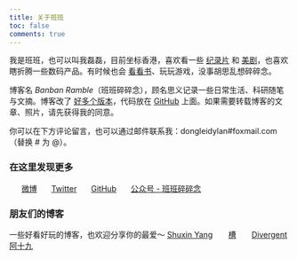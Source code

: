 ```yaml
---
title: 关于班班
toc: false
comments: true
---
```

我是班班，也可以叫我磊磊，目前坐标香港，喜欢看一些 [纪录片](/posts/546f324b/) 和 [美剧](/posts/f90d4bca)，也喜欢瞎折腾一些数码产品。有时候也会 [看看书](/books/)、玩玩游戏，没事胡思乱想碎碎念。

博客名 *Banban Ramble*（班班碎碎念），顾名思义记录一些日常生活、科研随笔与文摘。博客改了 [好多个版本](/posts/82ef8c2e/)，代码放在 [GitHub](https://github.com/lei2rock/blog) 上面。如果需要转载博客的文章、照片，请先获得我的同意。

你可以在下方评论留言，也可以通过邮件联系我：dongleidylan#foxmail.com（替换 # 为 @）。

### 在这里发现更多
　<i class="fa fa-fw fa-weibo"></i>&nbsp;&nbsp;[微博](https://weibo.com/prczdl "@班班_Dylan")
　<i class="fa fa-fw fa-twitter"></i>&nbsp;&nbsp;[Twitter](https://twitter.com/lei2rock "@lei2rock")
　<i class="fa fa-fw fa-github"></i>&nbsp;&nbsp;[GitHub](https://github.com/lei2rock "@lei2rock")
　<i class="fa fa-fw fa-weixin"></i>&nbsp;&nbsp;<a data-fancybox="gallery" href="/cloud/img/wechat_channel.jpg" title="@班班碎碎念">公众号 - 班班碎碎念</a>

### 朋友们的博客
一些好看好玩的博客，也欢迎分享你的最爱～
[Shuxin Yang](http://shuxinyang.com)　　[槽](https://miyehn.me/blog)　　[Divergent](http://dannii.cc)　　[阿十九](https://blog.ashijiu.com)
